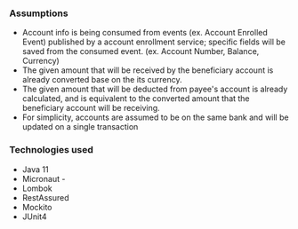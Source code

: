 ### Assumptions
* Account info is being consumed from events (ex. Account Enrolled Event) published by a account enrollment service; 
specific fields will be saved from the consumed event. (ex. Account Number, Balance, Currency)
* The given amount that will be received by the beneficiary account is already converted base on the its currency.
* The given amount that will be deducted from payee's account is already calculated, and is equivalent to the converted
amount that the beneficiary account will be receiving.
* For simplicity, accounts are assumed to be on the same bank and will be updated on a single transaction
### Technologies used
* Java 11
* Micronaut - 
* Lombok
* RestAssured
* Mockito
* JUnit4
